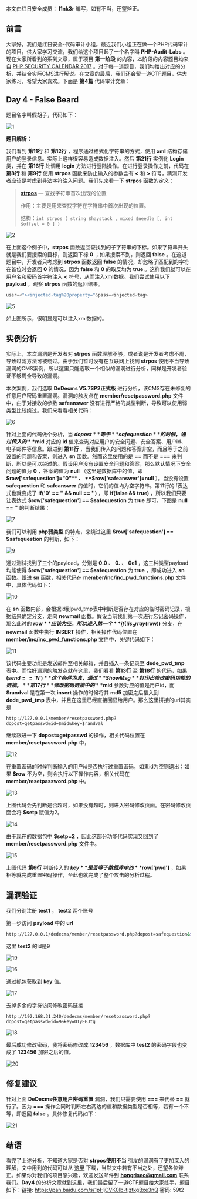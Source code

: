 本文由红日安全成员： **l1nk3r** 编写，如有不当，还望斧正。

## 前言

大家好，我们是红日安全-代码审计小组。最近我们小组正在做一个PHP代码审计的项目，供大家学习交流，我们给这个项目起了一个名字叫 **PHP-Audit-Labs** 。现在大家所看到的系列文章，属于项目 **第一阶段** 的内容，本阶段的内容题目均来自 [PHP SECURITY CALENDAR 2017](https://www.ripstech.com/php-security-calendar-2017/) 。对于每一道题目，我们均给出对应的分析，并结合实际CMS进行解说。在文章的最后，我们还会留一道CTF题目，供大家练习，希望大家喜欢。下面是 **第4篇** 代码审计文章：

## Day 4 - False Beard

题目名字叫假胡子，代码如下：

![1](1.png)

**题目解析：**

我们看到 **第11行** 和 **第12行** ，程序通过格式化字符串的方式，使用 **xml** 结构存储用户的登录信息。实际上这样很容易造成数据注入。然后 **第21行** 实例化 **Login** 类，并在 **第16行** 处调用 **login** 方法进行登陆操作。在进行登录操作之前，代码在 **第8行** 和 **第9行** 使用 **strpos** 函数来防止输入的参数含有 **<** 和 **>** 符号，猜测开发者应该是考虑到非法字符注入问题。我们先来看一下 **strpos** 函数的定义：

> **[strpos](http://php.net/manual/zh/function.strpos.php)** — 查找字符串首次出现的位置
>
> 作用：主要是用来查找字符在字符串中首次出现的位置。
>
> 结构：`int strpos ( string $haystack , mixed $needle [, int $offset = 0 ] )`

![2](2.png)

在上面这个例子中，**strpos** 函数返回查找到的子字符串的下标。如果字符串开头就是我们要搜索的目标，则返回下标 **0** ；如果搜索不到，则返回 **false** 。在这道题目中，开发者只考虑到 **strpos** 函数返回 **false** 的情况，却忽略了匹配到的字符在首位时会返回 **0** 的情况，因为 **false** 和 **0** 的取反均为 **true** 。这样我们就可以在用户名和密码首字符注入 **<** 符号，从而注入xml数据。我们尝试使用以下 **payload** ，观察 **strpos** 函数的返回结果。

```php
user=<"><injected-tag%20property="&pass=<injected-tag>
```

![5](5.png)

如上图所示，很明显是可以注入xml数据的。

## 实例分析

实际上，本次漏洞是开发者对 **strpos** 函数理解不够，或者说是开发者考虑不周，导致过滤方法可被绕过。由于我们暂时没有在互联网上找到 **strpos** 使用不当导致漏洞的CMS案例，所以这里只能选取一个相似的漏洞进行分析，同样是开发者验证不够周全导致的漏洞。

本次案例，我们选取 **DeDecms V5.7SP2正式版** 进行分析，该CMS存在未修复的任意用户密码重置漏洞。漏洞的触发点在 **member/resetpassword.php** 文件中，由于对接收的参数 **safeanswer** 没有进行严格的类型判断，导致可以使用弱类型比较绕过。我们来看看相关代码：

![6](6.png)

针对上面的代码做个分析，当 **$dopost** 等于 **safequestion** 的时候，通过传入的 **$mid** 对应的 **id** 值来查询对应用户的安全问题、安全答案、用户id、电子邮件等信息。跟进到 **第11行** ，当我们传入的问题和答案非空，而且等于之前设置的问题和答案，则进入 **sn** 函数。然而这里使用的是 **==** 而不是 **===** 来判断，所以是可以绕过的。假设用户没有设置安全问题和答案，那么默认情况下安全问题的值为 **0** ，答案的值为 **null** （这里是数据库中的值，即 **$row['safequestion']="0"** 、 **$row['safeanswer']=null** ）。当没有设置 **safequestion** 和 **safeanswer** 的值时，它们的值均为空字符串。第11行的if表达式也就变成了 **if('0' == '' && null == '')** ，即 **if(false && true)** ，所以我们只要让表达式 **$row['safequestion'] == $safequestion** 为 **true** 即可。下图是 **null == ''** 的判断结果：

![7](7.png)

我们可以利用 **php弱类型** 的特点，来绕过这里 **$row['safequestion'] == $safequestion** 的判断，如下：

![9](9.png)

通过测试找到了三个的payload，分别是 **0.0** 、 **0.** 、 **0e1** ，这三种类型payload均能使得 **$row['safequestion'] == $safequestion**  为 **true** ，即成功进入 **sn** 函数。跟进 **sn** 函数，相关代码在 **member/inc/inc_pwd_functions.php** 文件中，具体代码如下：

![10](10.png)

在 **sn** 函数内部，会根据id到pwd_tmp表中判断是否存在对应的临时密码记录，根据结果确定分支，走向 **newmail** 函数。假设当前我们第一次进行忘记密码操作，那么此时的 **$row** 应该为空，所以进入第一个 **if(!is_array($row))** 分支，在 **newmail** 函数中执行 **INSERT** 操作，相关操作代码位置在 **member/inc/inc_pwd_functions.php** 文件中，关键代码如下：

![11](11.png)

该代码主要功能是发送邮件至相关邮箱，并且插入一条记录至 **dede_pwd_tmp** 表中。而恰好漏洞的触发点就在这里，我们看看 **第13行** 至 **第18行** 的代码，如果 **($send == 'N')** 这个条件为真，通过 **ShowMsg** 打印出修改密码功能的链接。 **第17行** 修改密码链接中的 **$mid** 参数对应的值是用户id，而 **$randval** 是在第一次 **insert** 操作的时候将其 **md5** 加密之后插入到 **dede_pwd_tmp** 表中，并且在这里已经直接回显给用户。那么这里拼接的url其实是

```
http://127.0.0.1/member/resetpassword.php?dopost=getpasswd&id=$mid&key=$randval
```

继续跟进一下 **dopost=getpasswd** 的操作，相关代码位置在 **member/resetpassword.php** 中，

![12](12.png)

在重置密码的时候判断输入的用户id是否执行过重置密码，如果id为空则退出；如果 **$row** 不为空，则会执行以下操作内容，相关代码在 **member/resetpassword.php** 中。

![13](13.png)

上图代码会先判断是否超时，如果没有超时，则进入密码修改页面。在密码修改页面会将 **$setp** 赋值为2。

![14](14.png)

由于现在的数据包中 **$setp=2** ，因此这部分功能代码实现又回到了 **member/resetpassword.php** 文件中。

![15](15.png)

上图代码 **第6行** 判断传入的 **$key** 是否等于数据库中的 **$row['pwd']** ，如果相等就完成重置密码操作，至此也就完成了整个攻击的分析过程。

## 漏洞验证

我们分别注册 **test1** ， **test2** 两个账号

第一步访问 **payload** 中的 **url** 

```bash
http://127.0.0.1/dedecms/member/resetpassword.php?dopost=safequestion&safequestion=0.0&safeanswer=&id=9
```

这里 **test2** 的id是9

![19](19.png)

![16](16.png)



通过抓包获取到 **key** 值。

![17](17.png)

去掉多余的字符访问修改密码链接

```
http://192.168.31.240/dedecms/member/resetpassword.php?dopost=getpasswd&id=9&key=OTyEGJtg
```

![18](18.png)

最后成功修改密码，我将密码修改成 **123456** ，数据库中 **test2** 的密码字段也变成了 **123456** 加密之后的值。

![20](20.png)

## 修复建议

针对上面 **DeDecms任意用户密码重置** 漏洞，我们只需要使用 **===** 来代替 **==** 就行了。因为 **===** 操作会同时判断左右两边的值和数据类型是否相等，若有一个不等，即返回 **false** 。具体修复代码如下：

![21](21.png)

## 结语

看完了上述分析，不知道大家是否对 **strpos使用不当** 引发的漏洞有了更加深入的理解，文中用到的代码可以从 [这里](http://updatenew.dedecms.com/base-v57/package/DedeCMS-V5.7-UTF8-SP2.tar.gz) 下载，当然文中若有不当之处，还望各位斧正。如果你对我们的项目感兴趣，欢迎发送邮件到 **hongrisec@gmail.com** 联系我们。**Day4** 的分析文章就到这里，我们最后留了一道CTF题目给大家练手，题目如下：链接: <https://pan.baidu.com/s/1pHjOVK0Ib-tjztkgBxe3nQ> 密码: 59t2